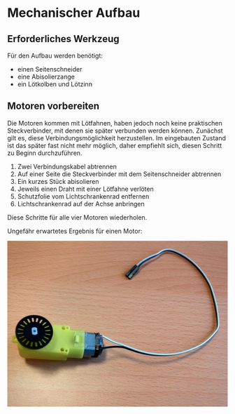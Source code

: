 # Mechanischer Aufbau

## Erforderliches Werkzeug

Für den Aufbau werden benötigt:

* einen Seitenschneider
* eine Abisolierzange
* ein Lötkolben und Lötzinn

## Motoren vorbereiten

Die Motoren kommen mit Lötfahnen, haben jedoch noch keine praktischen Steckverbinder, mit denen sie später verbunden werden können. Zunächst gilt es, diese Verbindungsmöglichkeit herzustellen. Im eingebauten Zustand ist das später fast nicht mehr möglich, daher empfiehlt sich, diesen Schritt zu Beginn durchzuführen.

1. Zwei Verbindungskabel abtrennen
2. Auf einer Seite die Steckverbinder mit dem Seitenschneider abtrennen
3. Ein kurzes Stück abisolieren
4. Jeweils einen Draht mit einer Lötfahne verlöten
5. Schutzfolie vom Lichtschrankenrad entfernen
6. Lichtschrankenrad auf der Achse anbringen

Diese Schritte für alle vier Motoren wiederholen.

Ungefähr erwartetes Ergebnis für einen Motor:

![Motor löten](./Mechanik/Motor-Loeten.jpg)